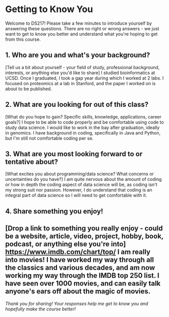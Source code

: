 # Getting to Know You

Welcome to DS217! Please take a few minutes to introduce yourself by answering these questions. There are no right or wrong answers - we just want to get to know you better and understand what you're hoping to get from this course.

## 1. Who are you and what's your background?
[Tell us a bit about yourself - your field of study, professional background, interests, or anything else you'd like to share]
I studied bioinformatics at UCSD. Once I graduated, I took a gap year during which I worked at 2 labs. I focused on proteomics at a lab in Stanford, and the paper I worked on is about to be published.

## 2. What are you looking for out of this class?
[What do you hope to gain? Specific skills, knowledge, applications, career goals?]
I hope to be able to code properly and be comfortable using code to study data science. I would like to work in the bay after graduation, ideally in genomics. I have background in coding, specifically in Java and Python, but I'm still not comfortable coding per se.

## 3. What are you most looking forward to or tentative about?
[What excites you about programming/data science? What concerns or uncertainties do you have?]
I am quite nervous about the amount of coding or how in depth the coding aspect of data science will be, as coding isn't my strong suit nor passion. However, I do understand that coding is an integral part of data science so I will need to get comfortable with it.

## 4. Share something you enjoy!
[Drop a link to something you really enjoy - could be a website, article, video, project, hobby, book, podcast, or anything else you're into]
https://www.imdb.com/chart/top/
I am really into movies! I have worked my way through all the classics and various decades, and am now working my way through the IMDB top 250 list. I have seen over 1000 movies, and can easily talk anyone's ears off about the magic of movies.
---

*Thank you for sharing! Your responses help me get to know you and hopefully make the course better!*
